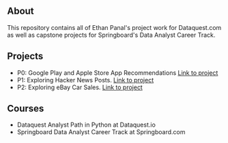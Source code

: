 ## About
This repository contains all of Ethan Panal's project work for Dataquest.com as well as capstone projects for Springboard's Data Analyst Career Track.

## Projects
* P0: Google Play and Apple Store App Recommendations [Link to project](https://github.com/epanal/Projects/tree/master/App%20Profile%20Recommendations)
* P1: Exploring Hacker News Posts. [Link to project](https://github.com/epanal/Projects/tree/master/Exploring%20Hacker%20News%20Posts)
* P2: Exploring eBay Car Sales. [Link to project](https://github.com/epanal/Projects/tree/master/Exploring%20eBay%20Car%20Sales)

## Courses
* Dataquest Analyst Path in Python at Dataquest.io
* Springboard Data Analyst Career Track at Springboard.com

